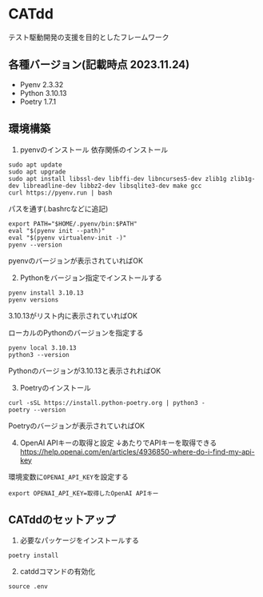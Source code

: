 # CATdd
テスト駆動開発の支援を目的としたフレームワーク

## 各種バージョン(記載時点 2023.11.24)
- Pyenv  2.3.32
- Python 3.10.13
- Poetry 1.7.1

## 環境構築
1. pyenvのインストール
依存関係のインストール
```
sudo apt update
sudo apt upgrade
sudo apt install libssl-dev libffi-dev libncurses5-dev zlib1g zlib1g-dev libreadline-dev libbz2-dev libsqlite3-dev make gcc
curl https://pyenv.run | bash
```

パスを通す(.bashrcなどに追記)
```
export PATH="$HOME/.pyenv/bin:$PATH"
eval "$(pyenv init --path)"
eval "$(pyenv virtualenv-init -)"
pyenv --version
```
pyenvのバージョンが表示されていればOK

2. Pythonをバージョン指定でインストールする
```
pyenv install 3.10.13
pyenv versions
```
3.10.13がリスト内に表示されていればOK

ローカルのPythonのバージョンを指定する
```
pyenv local 3.10.13
python3 --version
```
Pythonのバージョンが3.10.13と表示されればOK

3. Poetryのインストール
```
curl -sSL https://install.python-poetry.org | python3 -
poetry --version
```
Poetryのバージョンが表示されていればOK

4. OpenAI APIキーの取得と設定
↓あたりでAPIキーを取得できる
https://help.openai.com/en/articles/4936850-where-do-i-find-my-api-key

環境変数に`OPENAI_API_KEY`を設定する
```
export OPENAI_API_KEY=取得したOpenAI APIキー
```

## CATddのセットアップ
1. 必要なパッケージをインストールする
```
poetry install
```

2. catddコマンドの有効化
```
source .env
```